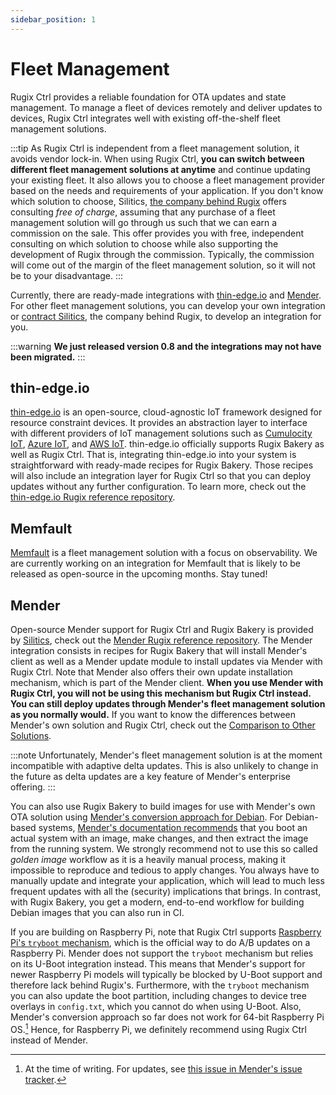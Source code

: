 ```yaml
---
sidebar_position: 1
---
```


# Fleet Management

Rugix Ctrl provides a reliable foundation for OTA updates and state management.
To manage a fleet of devices remotely and deliver updates to devices, Rugix Ctrl integrates well with existing off-the-shelf fleet management solutions.

:::tip
As Rugix Ctrl is independent from a fleet management solution, it avoids vendor lock-in.
When using Rugix Ctrl, **you can switch between different fleet management solutions at anytime** and continue updating your existing fleet.
It also allows you to choose a fleet management provider based on the needs and requirements of your application.
If you don't know which solution to choose, Silitics, [the company behind Rugix](/commercial-support) offers consulting _free of charge_, assuming that any purchase of a fleet management solution will go through us such that we can earn a commission on the sale.
This offer provides you with free, independent consulting on which solution to choose while also supporting the development of Rugix through the commission.
Typically, the commission will come out of the margin of the fleet management solution, so it will not be to your disadvantage.
:::

Currently, there are ready-made integrations with [thin-edge.io](https://thin-edge.io/) and [Mender](https://mender.io/).
For other fleet management solutions, you can develop your own integration or [contract Silitics](/commercial-support), the company behind Rugix, to develop an integration for you.

:::warning
**We just released version 0.8 and the integrations may not have been migrated.**
:::

## thin-edge.io

[thin-edge.io](https://thin-edge.io/) is an open-source, cloud-agnostic IoT framework designed for resource constraint devices.
It provides an abstraction layer to interface with different providers of IoT management solutions such as [Cumulocity IoT](https://www.cumulocity.com/guides/concepts/introduction/), [Azure IoT](https://azure.microsoft.com/en-us/solutions/iot), and [AWS IoT](https://aws.amazon.com/iot/).
thin-edge.io officially supports Rugix Bakery as well as Rugix Ctrl.
That is, integrating thin-edge.io into your system is straightforward with ready-made recipes for Rugix Bakery.
Those recipes will also include an integration layer for Rugix Ctrl so that you can deploy updates without any further configuration.
To learn more, check out the [thin-edge.io Rugix reference repository](https://github.com/thin-edge/tedge-rugpi-image).

## Memfault

[Memfault](https://memfault.com/) is a fleet management solution with a focus on observability.
We are currently working on an integration for Memfault that is likely to be released as open-source in the upcoming months.
Stay tuned!

## Mender

Open-source Mender support for Rugix Ctrl and Rugix Bakery is provided by [Silitics](https://silitics.com), check out the [Mender Rugix reference repository](https://github.com/silitics/rugpi-template-mender).
The Mender integration consists in recipes for Rugix Bakery that will install Mender's client as well as a Mender update module to install updates via Mender with Rugix Ctrl.
Note that Mender also offers their own update installation mechanism, which is part of the Mender client.
**When you use Mender with Rugix Ctrl, you will not be using this mechanism but Rugix Ctrl instead.
You can still deploy updates through Mender's fleet management solution as you normally would.**
If you want to know the differences between Mender's own solution and Rugix Ctrl, check out the [Comparison to Other Solutions](../index.md#comparison-to-other-solutions).

:::note
Unfortunately, Mender's fleet management solution is at the moment incompatible with adaptive delta updates.
This is also unlikely to change in the future as delta updates are a key feature of Mender's enterprise offering.
:::

You can also use Rugix Bakery to build images for use with Mender's own OTA solution using [Mender's conversion approach for Debian](https://docs.mender.io/operating-system-updates-debian-family/convert-a-mender-debian-image).
For Debian-based systems, [Mender's documentation recommends](https://web.archive.org/web/20240815210840/https://docs.mender.io/operating-system-updates-debian-family/convert-a-mender-debian-image#recommended-workflow) that you boot an actual system with an image, make changes, and then extract the image from the running system. We strongly recommend not to use this so called _golden image_ workflow as it is a heavily manual process, making it impossible to reproduce and tedious to apply changes. You always have to manually update and integrate your application, which will lead to much less frequent updates with all the (security) implications that brings.
In contrast, with Rugix Bakery, you get a modern, end-to-end workflow for building Debian images that you can also run in CI.

If you are building on Raspberry Pi, note that Rugix Ctrl supports [Raspberry Pi's `tryboot` mechanism](https://www.raspberrypi.com/documentation/computers/config_txt.html#example-update-flow-for-ab-booting), which is the official way to do A/B updates on a Raspberry Pi.
Mender does not support the `tryboot` mechanism but relies on its U-Boot integration instead.
This means that Mender's support for newer Raspberry Pi models will typically be blocked by U-Boot support and therefore lack behind Rugix's.
Furthermore, with the `tryboot` mechanism you can also update the boot partition, including changes to device tree overlays in `config.txt`, which you cannot do when using U-Boot.
Also, Mender's conversion approach so far does not work for 64-bit Raspberry Pi OS.[^mender-64-bit]
Hence, for Raspberry Pi, we definitely recommend using Rugix Ctrl instead of Mender.

[^mender-64-bit]: At the time of writing. For updates, see [this issue in Mender's issue tracker](https://northerntech.atlassian.net/browse/MEN-5634).